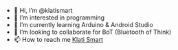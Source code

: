 - 👋 Hi, I’m @klatismart
- 👀 I’m interested in programming
- 🌱 I’m currently learning Arduino & Android Studio
- 💞️ I’m looking to collaborate for BoT (Bluetooth of Think)
- 📫 How to reach me [Klati Smart](mailto:klatismart@gmail.com)

<!---
klatismart/klatismart is a ✨ special ✨ repository because its `README.md` (this file) appears on your GitHub profile.
You can click the Preview link to take a look at your changes.
--->

